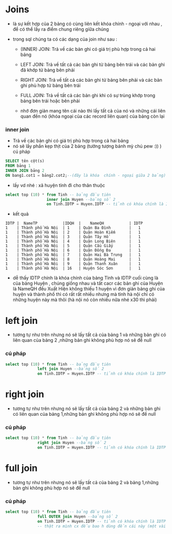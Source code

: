 # Joins

- là sự kết hợp của 2 bảng có cùng liên kết khóa chính - ngoại với nhau , để có thể lấy ra điểm chung riêng giữa chúng

- trong sql chúng ta có các dạng của join như sau :

  - (INNER) JOIN: Trả về các bản ghi có giá trị phù hợp trong cả hai bảng
  - LEFT JOIN: Trả về tất cả các bản ghi từ bảng bên trái và các bản ghi đã khớp từ bảng bên phải
  - RIGHT JOIN: Trả về tất cả các bản ghi từ bảng bên phải và các bản ghi phù hợp từ bảng bên trái
  - FULL JOIN: Trả về tất cả các bản ghi khi có sự trùng khớp trong bảng bên trái hoặc bên phải

  - nhớ đơn giản mang tên cái nào thì lấy tất cả của nó và những cái liên quan đến nó (khóa ngoại của các record liên quan) của bảng còn lại

### inner join

- Trả về các bản ghi có giá trị phù hợp trong cả hai bảng
- nó sẽ lấy phần kẹp thịt của 2 bảng (tưởng tượng bánh mỳ chú pew :)) )
  cú pháp

```sql
SELECT tên cột(s)
FROM bảng 1
INNER JOIN bảng 2
ON bang1.cot1 = bảng2.cot2;--(đây là khóa  chính - ngoại giữa 2 bảng)
```

- lấy vd nhé : xã huyện tỉnh đi cho thân thuộc

```sql
select top (10) * from Tinh -- bảng đầu tiên
				  inner join Huyen --bảng số 2
				  on Tinh.IDTP = Huyen.IDTP -- tỉnh có khóa chính là IDTP trong huyện cx có khóa ngoại liên kết vs khóa chính của bảng tỉnh là IDTP
```

- kết quả

```console
IDTP |  NameTP           |IDQH  |    NameQH           | IDTP
1	 | Thành phố Hà Nội	 | 1	| Quận Ba Đình	      |   1
1	 | Thành phố Hà Nội	 | 2	| Quận Hoàn Kiếm      |   1
1	 | Thành phố Hà Nội	 | 3	| Quận Tây Hồ	      |   1
1	 | Thành phố Hà Nội	 | 4	| Quận Long Biên      |   1
1	 | Thành phố Hà Nội	 | 5	| Quận Cầu Giấy	      |   1
1	 | Thành phố Hà Nội	 | 6	| Quận Đống Đa	      |   1
1	 | Thành phố Hà Nội	 | 7	| Quận Hai Bà Trưng	  |   1
1	 | Thành phố Hà Nội	 | 8	| Quận Hoàng Mai	  |   1
1	 | Thành phố Hà Nội	 | 9	| Quận Thanh Xuân	  |   1
1	 | Thành phố Hà Nội	 | 16	| Huyện Sóc Sơn	      |   1
```

- dễ thấy IDTP chính là khóa chính của bảng Tỉnh và IDTP cuối cùng là của bảng Huyện , chúng giống nhau và tất cacr các bản ghi của Huyện là NameQH đều Xuất Hiện không thiếu 1 huyện vì đơn giản bảng ghi của huyện và thành phố thì có rất rất nhiều nhưng mà tỉnh hà nội chỉ có những huyện này mà thôi (hà nội nó còn nhiều nữa nhé x30 thì phải)

# left join

- tương tự như trên nhưng nó sẽ lấy tất cả của bảng 1 và những bản ghi có liên quan của bảng 2 ,những bản ghi không phù hợp nó sẽ để null

### cú pháp

```sql
select top (10) * from Tinh -- bảng đầu tiên
			  left join Huyen --bảng số 2
			  on Tinh.IDTP = Huyen.IDTP -- tỉnh có khóa chính là IDTP trong huyện cx có khóa ngoại liên kết vs khóa chính của bảng tỉnh là IDTP
```

# right join

- tương tự như trên nhưng nó sẽ lấy tất cả của bảng 2 và những bản ghi có liên quan của bảng 1,những bản ghi không phù hợp nó sẽ để null

### cú pháp

```sql
select top (10) * from Tinh -- bảng đầu tiên
			  right join Huyen --bảng số 2
			  on Tinh.IDTP = Huyen.IDTP -- tỉnh có khóa chính là IDTP trong huyện cx có khóa ngoại liên kết vs khóa chính của bảng tỉnh là IDTP
```

# full join

- tương tự như trên nhưng nó sẽ lấy tất cả của bảng 2 và bảng 1,những bản ghi không phù hợp nó sẽ để null

### cú pháp

```sql
select top (10) * from Tinh -- bảng đầu tiên
			  full OUTER join Huyen --bảng số 2
			  on Tinh.IDTP = Huyen.IDTP -- tỉnh có khóa chính là IDTP trong huyện cx có khóa ngoại liên kết vs khóa chính của bảng tỉnh là IDTP
              -- thật ra mình cx đếu bao h dùng đến cái này (một vài trường hợp cần nó )
```
